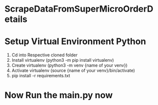 # ScrapeDataFromSuperMicroOrderDetails

# Setup Virtual Environment Python
1. Cd into Respective cloned folder
2. Install virtualenv (python3 -m pip install virtualenv)
3. Create virtualenv (python3 -m venv {name of your venv})
4. Activate virtualenv (source {name of your venv}/bin/activate)
5. pip install -r requirements.txt

# Now Run the main.py now
